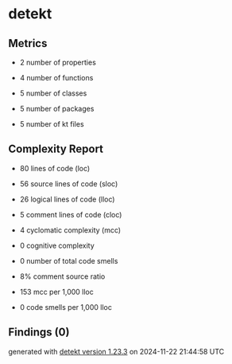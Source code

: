 # detekt

## Metrics

* 2 number of properties

* 4 number of functions

* 5 number of classes

* 5 number of packages

* 5 number of kt files

## Complexity Report

* 80 lines of code (loc)

* 56 source lines of code (sloc)

* 26 logical lines of code (lloc)

* 5 comment lines of code (cloc)

* 4 cyclomatic complexity (mcc)

* 0 cognitive complexity

* 0 number of total code smells

* 8% comment source ratio

* 153 mcc per 1,000 lloc

* 0 code smells per 1,000 lloc

## Findings (0)

generated with [detekt version 1.23.3](https://detekt.dev/) on 2024-11-22 21:44:58 UTC
